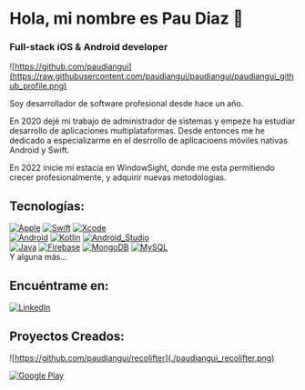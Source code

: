 # Hola, mi nombre es Pau Diaz 👋
### Full-stack iOS & Android developer

![https://github.com/paudiangui](https://raw.githubusercontent.com/paudiangui/paudiangui/paudiangui_github_profile.png)

Soy desarrollador de software profesional desde hace un año.

En 2020 dejé mi trabajo de administrador de sistemas y empeze ha estudiar desarrollo de aplicaciones multiplataformas. Desde entonces me he dedicado a especializarme en el desrrollo de aplicacioens móviles nativas Android y Swift.

En 2022 inicie mi estacia en WindowSight, donde me esta permitiendo crecer profesionalmente, y adquirir nuevas metodologias.

## Tecnologías:
[![Apple](https://img.shields.io/badge/iOS-999999?style=for-the-badge&logo=apple&logoColor=white&labelColor=101010)]()
[![Swift](https://img.shields.io/badge/Swift-FA7343?style=for-the-badge&logo=swift&logoColor=white&labelColor=101010)]()
[![Xcode](https://img.shields.io/badge/Xcode-1575F9?style=for-the-badge&logo=xcode&logoColor=white&labelColor=101010)]()
</br>
[![Android](https://img.shields.io/badge/Android-3DDC84?style=for-the-badge&logo=android&logoColor=white&labelColor=101010)]()
[![Kotlin](https://img.shields.io/badge/Kotlin-0095D5?style=for-the-badge&logo=kotlin&logoColor=white&labelColor=101010)]()
[![Android_Studio](https://img.shields.io/badge/Android_Studio-3DDC84?style=for-the-badge&logo=android-studio&logoColor=white&labelColor=101010)]()
</br>
[![Java](https://img.shields.io/badge/Java-007396?style=for-the-badge&logo=java&logoColor=white&labelColor=101010)]()
[![Firebase](https://img.shields.io/badge/Firebase-FFCA28?style=for-the-badge&logo=firebase&logoColor=white&labelColor=101010)]()
[![MongoDB](https://img.shields.io/badge/MongoDB-47A248?style=for-the-badge&logo=mongodb&logoColor=white&labelColor=101010)]()
[![MySQL](https://img.shields.io/badge/MySQL-4479A1?style=for-the-badge&logo=mysql&logoColor=white&labelColor=101010)]()
</br>
Y alguna más...

## Encuéntrame en:

[![LinkedIn](https://img.shields.io/badge/LinkedIn-Pau_Diaz-0077B5?style=for-the-badge&logo=linkedin&logoColor=white&labelColor=101010)](https://www.linkedin.com/in/pau-diaz-anguita/)

## Proyectos Creados:

![https://github.com/paudiangui/recolifter](./paudiangui_recolifter.png)

[![Google Play](https://img.shields.io/badge/recolifter-128C7E?style=for-the-badge&logo=googleplay&logoColor=white&labelColor=101010)](https://play.google.com/store/apps/details?id=cat.copernic.pdiaza.recolifter&hl=es)
